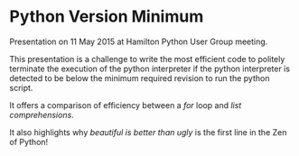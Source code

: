 # Python Version Minimum


Presentation on 11 May 2015 at Hamilton Python User Group meeting.

This presentation is a challenge to write the most efficient code to politely
terminate the execution of the python interpreter if the python interpreter is
detected to be below the minimum required revision to run the python script.

It offers a comparison of efficiency between a *for* loop and *list comprehensions*. 

It also highlights why *beautiful is better than ugly* is the first line in the
Zen of Python!



